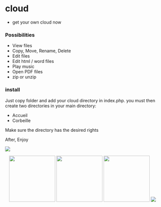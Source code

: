 # cloud
* get your own cloud now

### Possibilities
* View files
* Copy, Move, Rename, Delete
* Edit files
* Edit html / word files
* Play music
* Open PDF files
* zip or unzip

### install

Just copy folder and add your cloud directory in index.php. you must then create two directories in your main directory:
* Accueil
* Corbeille

Make sure the directory has the desired rights


After, Enjoy

<img src="https://raw.githubusercontent.com/fred-sjtm/cloud/master/img/cloud.jpg">


<p align="center">
  <img src="https://raw.githubusercontent.com/fred-sjtm/cloud/master/img/afficher.jpg" height="150">
  <img src="https://raw.githubusercontent.com/fred-sjtm/cloud/master/img/edition.jpg" height="150">
  <img src="https://raw.githubusercontent.com/fred-sjtm/cloud/master/img/pdf.jpg" height="150">
  <img src="https://raw.githubusercontent.com/fred-sjtm/cloud/master/img/musique.jpg">
</p>
